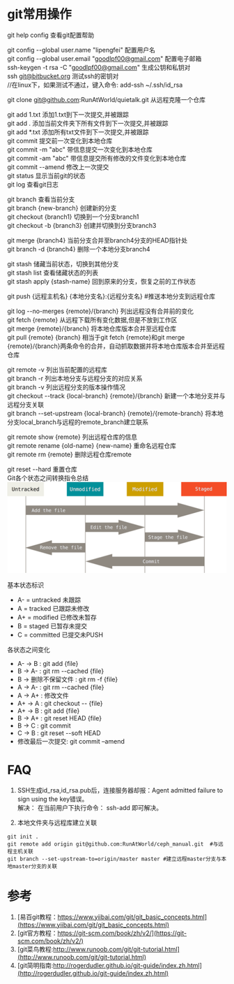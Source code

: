 # git常用操作
 
git help config	查看git配置帮助

git config --global user.name "lipengfei"	配置用户名   
git config --global user.email "goodlpf00@gmail.com"	配置电子邮箱   
ssh-keygen -t rsa -C "goodlpf00@gmail.com"	生成公钥和私钥对  
ssh git@bitbucket.org	测试ssh的密钥对  
//在linux下，如果测试不通过，键入命令: add-ssh ~/.ssh/id_rsa   

git clone git@github.com:RunAtWorld/quietalk.git	从远程克隆一个仓库   

git add 1.txt  添加1.txt到下一次提交,并被跟踪   
git add .  添加当前文件夹下所有文件到下一次提交,并被跟踪   
git add *.txt 添加所有txt文件到下一次提交,并被跟踪   
git commit 提交前一次变化到本地仓库   
git commit -m "abc"	带信息提交一次变化到本地仓库   
git commit -am "abc"	带信息提交所有修改的文件变化到本地仓库   
git commit --amend	修改上一次提交   
git status 显示当前git的状态   
git log	查看git日志     

git branch	查看当前分支   
git branch {new-branch}	创建新的分支   
git checkout {branch1}	切换到一个分支branch1  
git checkout -b {branch3}	创建并切换到分支branch3   

git merge {branch4}	当前分支合并至branch4分支的HEAD指针处  
git branch -d {branch4}	删除一个本地分支branch4  

git stash 储藏当前状态，切换到其他分支  
git stash list	查看储藏状态的列表  
git stash apply  {stash-name}	回到原来的分支，恢复之前的工作状态  

git push {远程主机名} {本地分支名}:{远程分支名}	 #推送本地分支到远程仓库  

git log --no-merges {remote}/{branch}	列出远程没有合并前的变化  
git fetch {remote}	从远程下载所有变化数据,但是不放到工作区  
git merge {remote}/{branch}	将本地仓库版本合并至远程仓库  
git pull {remote} {branch}	相当于git fetch {remote}和git merge {remote}/{branch}两条命令的合并，自动抓取数据并将本地仓库版本合并至远程仓库

git remote -v	列出当前配置的远程库  
git branch -r	列出本地分支与远程分支的对应关系  
git branch -v	列出远程分支的版本操作情况  
git checkout --track {local-branch} {remote}/{branch}	新建一个本地分支并与远程分支关联  
git branch --set-upstream {local-branch} {remote}/{remote-branch}	将本地分支local_branch与远程的remote_branch建立联系  

git remote show {remote}	列出远程仓库的信息  
git remote	rename {old-name} {new-name}	重命名远程仓库  
git remote rm {remote}	删除远程仓库remote  

git reset --hard	重置仓库    
Git各个状态之间转换指令总结   
![Git各个状态之间转换指令总结](./gitcmd_files/clip_image001.png)

基本状态标识 

* A- = untracked 未跟踪
* A = tracked 已跟踪未修改
* A+ = modified 已修改未暂存
* B = staged 已暂存未提交
* C = committed 已提交未PUSH
 
各状态之间变化

* A- -> B : git add {file}  
* B -> A- : git rm --cached {file}   
* B -> 删除不保留文件 : git rm -f {file}    
* A -> A- : git rm --cached {file}  
* A -> A+ : 修改文件  
* A+ -> A : git checkout -- {file}  
* A+ -> B : git add {file}  
* B -> A+ : git reset HEAD {file}  
* B -> C : git commit  
* C -> B : git reset --soft HEAD   
* 修改最后一次提交: git commit –amend  

# FAQ
1. SSH生成id_rsa,id_rsa.pub后，连接服务器却报：Agent admitted failure to sign using the key错误。  
解决：
在当前用户下执行命令：
ssh-add
即可解决。

1. 本地文件夹与远程库建立关联
```
git init .
git remote add origin git@github.com:RunAtWorld/ceph_manual.git  #与远程主机关联
git branch --set-upstream-to=origin/master master #建立远程master分支与本地master分支的关联
```
 
# 参考
1. [易百git教程：https://www.yiibai.com/git/git_basic_concepts.html](https://www.yiibai.com/git/git_basic_concepts.html)
2. [git官方教程：https://git-scm.com/book/zh/v2/](https://git-scm.com/book/zh/v2/)
3. [git菜鸟教程:http://www.runoob.com/git/git-tutorial.html](http://www.runoob.com/git/git-tutorial.html)
4. [git简明指南:http://rogerdudler.github.io/git-guide/index.zh.html](http://rogerdudler.github.io/git-guide/index.zh.html)